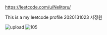 https://leetcode.com/u/Nelitoru/

This is a my leetcode profile
2020131023 서정원

![upload](https://github.com/user-attachments/assets/d64f20f5-649f-49ea-9f6c-2e3319aaed1a)
![105](https://github.com/user-attachments/assets/14bdc89e-01ff-4909-82f7-b0ac24d31d0a)
